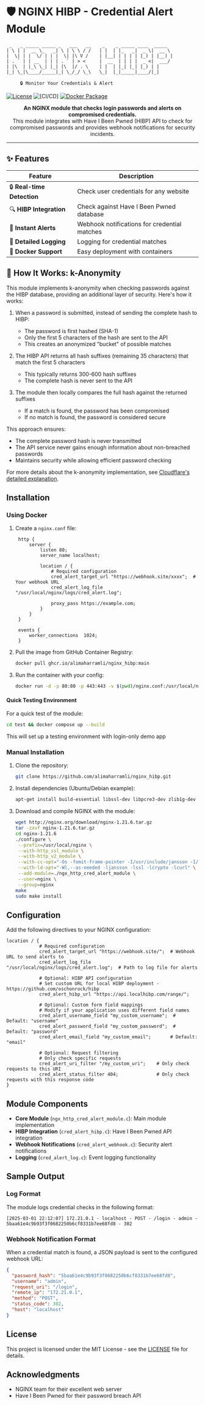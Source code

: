 # 🛡️ NGINX HIBP -  Credential Alert Module

```
 _   _ _____ _____ _   ___   __    _    _ _____ ____  _____  
| \ | |  __ \_   _| \ | \ \ / /   | |  | |_   _|  _ \|  __ \ 
|  \| | |  \/ | | |  \| |\ V /    | |__| | | | | |_) | |__) |
| . ` | | __  | | | . ` | > <     |  __  | | | |  _ <|  ___/ 
| |\  | |_\ \_| |_| |\  |/ . \    | |  | |_| |_| |_) | |     
|_| \_|\____/_____|_| \_/_/ \_\   \_|  |_|_____|____/|_|     
                                                             
     🔒 Monitor Your Credentials & Alert
```

[![License](https://img.shields.io/badge/license-MIT-blue.svg)](LICENSE)
![[CI/CD]](https://github.com/alimaharramli/nginx_hibp/actions/workflows/docker-build.yml/badge.svg)
[![Docker Package](https://img.shields.io/badge/docker-ghcr.io-blue)](https://github.com/alimaharramli/nginx_hibp/pkgs/container/nginx_hibp)

<div align="center">
  <strong>An NGINX module that checks login passwords and alerts on compromised credentials.</strong><br>
  This module integrates with Have I Been Pwned (HIBP) API to check for compromised passwords and provides webhook notifications for security incidents.
</div>

---

## ✨ Features

<div align="center">

| Feature | Description |
|---------|-------------|
| 🔒 **Real-time Detection** | Check user credentials for any website |
| 🔍 **HIBP Integration** | Check against Have I Been Pwned database |
| 📨 **Instant Alerts** | Webhook notifications for credential matches |
| 📝 **Detailed Logging** | Logging for credential matches |
| 🐳 **Docker Support** | Easy deployment with containers |

</div>

## 🔐 How It Works: k-Anonymity

This module implements k-anonymity when checking passwords against the HIBP database, providing an additional layer of security. Here's how it works:

1. When a password is submitted, instead of sending the complete hash to HIBP:
   - The password is first hashed (SHA-1)
   - Only the first 5 characters of the hash are sent to the API
   - This creates an anonymized "bucket" of possible matches

2. The HIBP API returns all hash suffixes (remaining 35 characters) that match the first 5 characters
   - This typically returns 300-600 hash suffixes
   - The complete hash is never sent to the API

3. The module then locally compares the full hash against the returned suffixes
   - If a match is found, the password has been compromised
   - If no match is found, the password is considered secure

This approach ensures:
- The complete password hash is never transmitted
- The API service never gains enough information about non-breached passwords
- Maintains security while allowing efficient password checking

For more details about the k-anonymity implementation, see [Cloudflare's detailed explanation](https://blog.cloudflare.com/validating-leaked-passwords-with-k-anonymity/).

## Installation

### Using Docker

1. Create a `nginx.conf` file:
   ```nginx
    http {
        server {
            listen 80;
            server_name localhost;

            location / {
                # Required configuration
                cred_alert_target_url "https://webhook.site/xxxx";  # Your webhook URL
                cred_alert_log_file "/usr/local/nginx/logs/cred_alert.log";

                proxy_pass https://example.com;
            }
        }
    }

    events {
        worker_connections  1024;
    }
   ```

2. Pull the image from GitHub Container Registry:
   ```bash
   docker pull ghcr.io/alimaharramli/nginx_hibp:main
   ```

3. Run the container with your config:
   ```bash
   docker run -d -p 80:80 -p 443:443 -v $(pwd)/nginx.conf:/usr/local/nginx/conf/nginx.conf ghcr.io/alimaharramli/nginx_hibp:main
   ```

#### Quick Testing Environment

For a quick test of the module:

   ```bash
   cd test && docker compose up --build
   ```
This will set up a testing environment with login-only demo app

### Manual Installation

1. Clone the repository:
   ```bash
   git clone https://github.com/alimaharramli/nginx_hibp.git
   ```

2. Install dependencies (Ubuntu/Debian example):
   ```bash
   apt-get install build-essential libssl-dev libpcre3-dev zlib1g-dev libcurl4-openssl-dev libjansson-dev
   ```

3. Download and compile NGINX with the module:
   ```bash
   wget http://nginx.org/download/nginx-1.21.6.tar.gz
   tar -zxvf nginx-1.21.6.tar.gz
   cd nginx-1.21.6
   ./configure \
    --prefix=/usr/local/nginx \
    --with-http_ssl_module \
    --with-http_v2_module \
    --with-cc-opt="-Os -fomit-frame-pointer -I/usr/include/jansson -I/usr/include/openssl -I/usr/include/curl" \
    --with-ld-opt="-Wl,--as-needed -ljansson -lssl -lcrypto -lcurl" \
    --add-module=./ngx_http_cred_alert_module \
    --user=nginx \
    --group=nginx 
   make
   sudo make install
   ```

## Configuration

Add the following directives to your NGINX configuration:

```nginx
location / {
            # Required configuration
            cred_alert_target_url "https://webhook.site/";  # Webhook URL to send alerts to
            cred_alert_log_file "/usr/local/nginx/logs/cred_alert.log";  # Path to log file for alerts
            
            # Optional: HIBP API configuration 
            # Set custom URL for local HIBP deployment - https://github.com/oschonrock/hibp
            cred_alert_hibp_url "https://api.localhibp.com/range/";
            
            # Optional: Custom form field mappings
            # Modify if your application uses different field names
            cred_alert_username_field "my_custom_username";  # Default: "username"
            cred_alert_password_field "my_custom_password";  # Default: "password" 
            cred_alert_email_field "my_custom_email";       # Default: "email"
            
            # Optional: Request filtering
            # Only check specific requests
            cred_alert_uri_filter "/my_custom_uri";    # Only check requests to this URI
            cred_alert_status_filter 404;              # Only check requests with this response code
}
```

## Module Components

- **Core Module** (`ngx_http_cred_alert_module.c`): Main module implementation
- **HIBP Integration** (`cred_alert_hibp.c`): Have I Been Pwned API integration
- **Webhook Notifications** (`cred_alert_webhook.c`): Security alert notifications
- **Logging** (`cred_alert_log.c`): Event logging functionality

## Sample Output

### Log Format
The module logs credential checks in the following format:
```
[2025-03-01 22:12:07] 172.21.0.1 - localhost - POST - /login - admin - 5baa61e4c9b93f3f0682250b6cf8331b7ee68fd8 - 302
```

### Webhook Notification Format
When a credential match is found, a JSON payload is sent to the configured webhook URL:
```json
{
  "password_hash": "5baa61e4c9b93f3f0682250b6cf8331b7ee68fd8",
  "username": "admin",
  "request_uri": "/login",
  "remote_ip": "172.21.0.1",
  "method": "POST",
  "status_code": 302,
  "host": "localhost"
}
```

## License

This project is licensed under the MIT License - see the [LICENSE](LICENSE) file for details.

## Acknowledgments

- NGINX team for their excellent web server
- Have I Been Pwned for their password breach API
